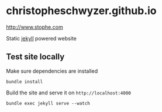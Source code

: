 christopheschwyzer.github.io
============================

http://www.stophe.com

Static [jekyll](http://jekyllrb.com/) powered website

## Test site locally

Make sure dependencies are installed
```
bundle install
```
Build the site and serve it on `http://localhost:4000`
```
bundle exec jekyll serve --watch
```
